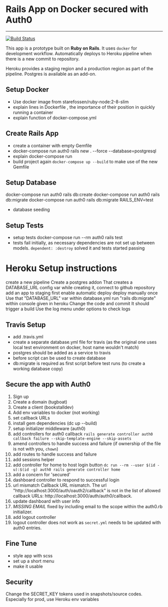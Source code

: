 # Rails App on Docker secured with Auth0
---
[![Build Status](https://travis-ci.org/vijayabharathib/auth0_rails_docker.svg?branch=staging)](https://travis-ci.org/vijayabharathib/auth0_rails_docker)

This app is a prototype built on **Ruby on Rails**. It uses `docker` for development workflow. Automatically deploys to Heroku pipeline when there is a new commit to repository.

Heroku provides a staging region and a production region as part of the pipeline. Postgres is available as an add-on.

## Setup Docker
* Use docker image from starefossen/ruby-node:2-8-slim
* explain lines in Dockerfile , the importance of their position in quickly running a container
* explain function of docker-compose.yml

## Create Rails App
* create a container with empty Gemfile
* docker-compose run auth0 rails new . --force --database=postgresql
* explain docker-compose run 
* build project again `docker-compose up --build` to make use of the new Gemfile 

## Setup Database
docker-compose run auth0 rails db:create
docker-compose run auth0 rails db:migrate
docker-compose run auth0 rails db:migrate RAILS_ENV=test
* database seeding

## Setup Tests
* setup tests
docker-compose run --rm auth0 rails test
* tests fail initially, as necessary dependencies are not set up between models. `dependent: :destroy` solved it and tests started passing

# Heroku Setup instructions

create a new pipeline
Create a postgres addon
That creates a DATABASE_URL config var
while creating it, connect to github repository
add an app to staging first
enable automatic deploy
deploy manually once
Use that "DATABASE_URL" var within database.yml
run "rails db:migrate" within console given in heroku
Change the code and commit
It should trigger a build
Use the log menu under options to check logs

## Travis Setup
* add .travis.yml
* create a separate database.yml file for travis (as the original one uses local test environment on docker, host name wouldn't match)
* postgres should be added as a service to travis
* before script can be used to create database
* db:migrate is required as first script before test runs (to create a working database copy)

## Secure the app with Auth0
1. Sign up
2. Create a domain (tugboat)
3. Create a client (bookstalldev)
4. Add env variables to docker (not working)
5. set callback URLs
6. install gem dependencies (dc up --build)
7. setup initializer middleware (auth0)
8. add controllers for auth0 callback `rails generate controller auth0 callback failure --skip-template-engine --skip-assets`
9. amend controllers to handle success and failure (if ownership of the file is not with you, `chown`)
10. add routes to handle success and failure
11. add sessions helper
12. add controller for home to host login button `dc run --rm --user $(id -u):$(id -g) auth0 rails generate controller home`
13. add a concern for 'secured'
14. dashboard controller to respond to successful login
15. url mismatch
Callback URL mismatch.
The url "http://localhost:3000/auth/oauth2/callback" is not in the list of allowed callback URLs: http://localhost:3000/auth/auth0/callback.
16. update dashboard with user info
17. *MISSING EMAIL* fixed by including email to the scope within the auth0.rb initializer.
18. add logout controller
19. logout controller does not work as `secret.yml` needs to be updated with auth0 entries.

## Fine Tune
* style app with scss
* set up a short menu
* make it usable

## Security
Change the SECRET_KEY tokens used in snapshots/source codes. Especially for prod, use Heroku env variables




